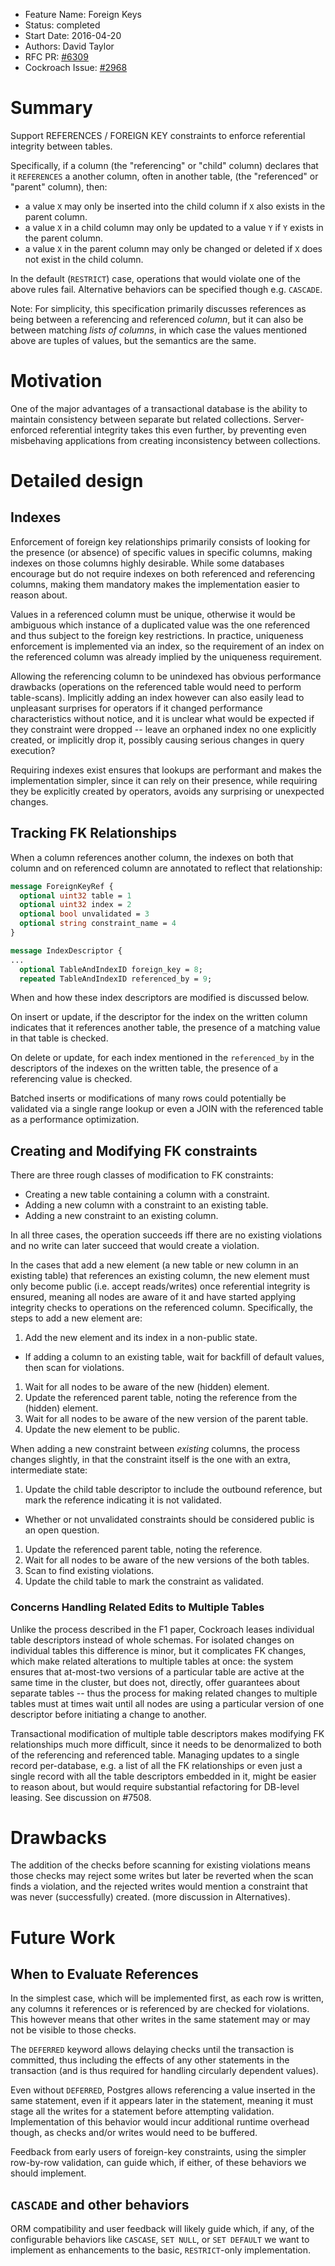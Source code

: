 - Feature Name: Foreign Keys
- Status: completed
- Start Date: 2016-04-20
- Authors: David Taylor
- RFC PR: [#6309](https://github.com/weisslj/cockroach/pull/6309)
- Cockroach Issue: [#2968](https://github.com/weisslj/cockroach/issues/2968)

# Summary
Support REFERENCES / FOREIGN KEY constraints to enforce referential integrity
between tables.

Specifically, if a column (the "referencing" or "child" column) declares that it
`REFERENCES` a another column, often in another table, (the "referenced" or
"parent" column), then:
  * a value `X` may only be inserted into the child column if `X` also exists in
  the parent column.
  * a value `X` in a child column may only be updated to a value `Y` if `Y`
  exists in the parent column.
  * a value `X` in the parent column may only be changed or deleted if `X` does
  not exist in the child column.

In the default (`RESTRICT`) case, operations that would violate one of the above
rules fail. Alternative behaviors can be specified though e.g. `CASCADE`.

Note: For simplicity, this specification primarily discusses references as being
between a referencing and referenced _column_, but it can also be between
matching _lists of columns_, in which case the values mentioned above are tuples
of values, but the semantics are the same.

# Motivation
One of the major advantages of a transactional database is the ability to
maintain consistency between separate but related collections.
Server-enforced referential integrity takes this even further, by preventing
even misbehaving applications from creating inconsistency between collections.

# Detailed design

## Indexes
Enforcement of foreign key relationships primarily consists of looking for the
presence (or absence) of specific values in specific columns, making indexes on
those columns highly desirable. While some databases encourage but do not
require indexes on both referenced and referencing columns, making them
mandatory makes the implementation easier to reason about.

Values in a referenced column must be unique, otherwise it would be ambiguous
which  instance of a duplicated value was the one referenced and thus subject to
the foreign key restrictions. In practice, uniqueness enforcement is implemented
via an index, so the requirement of an index on the referenced column was already
implied by the uniqueness requirement.

Allowing the referencing column to be unindexed has obvious performance
drawbacks (operations on the referenced table would need to perform table-scans).
Implicitly adding an index however can also easily lead to unpleasant surprises for
operators if it changed performance characteristics without notice, and it is
unclear what would be expected if they constraint were dropped -- leave an
orphaned index no one explicitly created, or implicitly drop it, possibly
causing serious  changes in query execution?

Requiring indexes exist ensures that lookups are performant and makes the
implementation simpler, since it can rely on their presence, while requiring they
be explicitly created by operators, avoids any surprising or unexpected changes.

## Tracking FK Relationships
When a column references another column, the indexes on both that column and on
referenced column are annotated to reflect that relationship:

```proto
message ForeignKeyRef {
  optional uint32 table = 1
  optional uint32 index = 2
  optional bool unvalidated = 3
  optional string constraint_name = 4
}

message IndexDescriptor {
...
  optional TableAndIndexID foreign_key = 8;
  repeated TableAndIndexID referenced_by = 9;
```

When and how these index descriptors are modified is discussed below.

On insert or update, if the descriptor for the index on the written column
indicates that it references another table, the presence of a matching value in
that table is checked.

On delete or update, for each index mentioned in the `referenced_by` in the
descriptors of the indexes on the written table, the presence of a referencing
value is checked.

Batched inserts or modifications of many rows could potentially be validated via
a single range lookup or even a JOIN with the referenced table as a performance
optimization.

## Creating and Modifying FK constraints
There are three rough classes of modification to FK constraints:
* Creating a new table containing a column with a constraint.
* Adding a new column with a constraint to an existing table.
* Adding a new constraint to an existing column.

In all three cases, the operation succeeds iff there are no existing
violations and no write can later succeed that would create a violation.

In the cases that add a new element (a new table or new column in an existing
table) that references an existing column, the new element must only become
public (i.e. accept reads/writes) once referential integrity is ensured, meaning
all nodes are aware of it and have started applying integrity checks to
operations on the referenced column. Specifically, the steps to add a new element
are:
1. Add the new element and its index in a non-public state.
  *  If adding a column to an existing table, wait for backfill of default values, then scan for violations.
1. Wait for all nodes to be aware of the new (hidden) element.
1. Update the referenced parent table, noting the reference from the (hidden) element.
1. Wait for all nodes to be aware of the new version of the parent table.
1. Update the new element to be public.

When adding a new constraint between *existing* columns, the process changes
slightly, in that the constraint itself is the one with an extra, intermediate
state:
1. Update the child table descriptor to include the outbound reference,
 but mark the reference indicating it is not validated.
  * Whether or not unvalidated constraints should be considered public is an open question.
1. Update the referenced parent table, noting the reference.
1. Wait for all nodes to be aware of the new versions of the both tables.
1. Scan to find existing violations.
1. Update the child table to mark the constraint as validated.

### Concerns Handling Related Edits to Multiple Tables
Unlike the process described in the F1 paper, Cockroach leases individual table
descriptors instead of whole schemas. For isolated changes on individual tables
this difference is minor, but it complicates FK changes, which make related
alterations to multiple tables at once: the system ensures that at-most-two
versions of a particular table are active at the same time in the cluster, but
does not, directly, offer guarantees about separate tables -- thus the process
for making related changes to multiple tables must at times wait until all nodes
are using a particular version of one descriptor before initiating a change to
another.

Transactional modification of multiple table descriptors makes modifying FK
relationships much more difficult, since it needs to be denormalized to both
of the referencing and referenced table. Managing updates to a single record
per-database, e.g. a list of all the FK relationships or even just a single
record with all the table descriptors embedded in it, might be easier to reason
about, but would require substantial refactoring for DB-level leasing.
See discussion on #7508.

# Drawbacks
The addition of the checks before scanning for existing violations means those
checks may reject some writes but later be reverted when the scan finds a
violation, and the rejected writes would mention a constraint that was never
(successfully) created. (more discussion in Alternatives).

# Future Work
## When to Evaluate References
In the simplest case, which will be implemented first, as each row is written,
any columns it references or is referenced by are checked for violations. This
however means that other writes in the same statement may or may not be visible
to those checks.

The `DEFERRED` keyword allows delaying checks until the transaction is committed,
thus including the effects of any other statements in the transaction (and is
thus required for handling circularly dependent values).

Even without `DEFERRED`, Postgres allows referencing a value inserted in the
same statement, even if it appears later in the statement, meaning it must stage
all the writes for a statement before attempting validation. Implementation of
this behavior would incur additional runtime overhead though, as checks and/or
writes would need to be buffered.

Feedback from early users of foreign-key constraints, using the simpler row-by-row
validation, can guide which, if either, of these behaviors we should implement.

## `CASCADE` and other behaviors
ORM compatibility and user feedback will likely guide which, if any, of the
configurable behaviors like `CASCASE`, `SET NULL`, or `SET DEFAULT` we want to
implement as enhancements to the basic, `RESTRICT`-only implementation.
